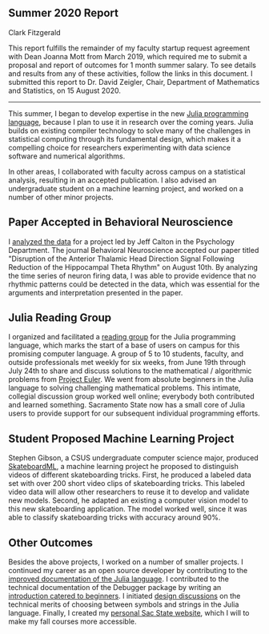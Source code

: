 ## Summer 2020 Report

Clark Fitzgerald

This report fulfills the remainder of my faculty startup request agreement with Dean Joanna Mott from March 2019, which required me to submit a proposal and report of outcomes for 1 month summer salary.
To see details and results from any of these activities, follow the links in this document.
I submitted this report to Dr. David Zeigler, Chair, Department of Mathematics and Statistics, on 15 August 2020.

---

This summer, I began to develop expertise in the new [Julia programming language](https://julialang.org/), because I plan to use it in research over the coming years.
Julia builds on existing compiler technology to solve many of the challenges in statistical computing through its fundamental design, which makes it a compelling choice for researchers experimenting with data science software and numerical algorithms.

In other areas, I collaborated with faculty across campus on a statistical analysis, resulting in an accepted publication.
I also advised an undergraduate student on a machine learning project, and worked on a number of other minor projects.


## Paper Accepted in Behavioral Neuroscience

I [analyzed the data](https://github.com/clarkfitzg/rat_theta_rhythm_navigation) for a project led by Jeff Calton in the Psychology Department.
The journal Behavioral Neuroscience accepted our paper titled "Disruption of the Anterior Thalamic Head Direction Signal Following Reduction of the Hippocampal Theta Rhythm" on August 10th.
By analyzing the time series of neuron firing data, I was able to provide evidence that no rhythmic patterns could be detected in the data, which was essential for the arguments and interpretation presented in the paper.


## Julia Reading Group

I organized and facilitated a [reading group](https://github.com/clarkfitzg/summer20euler) for the Julia programming language, which marks the start of a base of users on campus for this promising computer language.
A group of 5 to 10 students, faculty, and outside professionals met weekly for six weeks, from June 19th through July 24th to share and discuss solutions to the mathematical / algorithmic problems from [Project Euler](https://projecteuler.net/).
We went from absolute beginners in the Julia language to solving challenging mathematical problems.
This intimate, collegial discussion group worked well online; everybody both contributed and learned something.
Sacramento State now has a small core of Julia users to provide support for our subsequent individual programming efforts.


## Student Proposed Machine Learning Project

Stephen Gibson, a CSUS undergraduate computer science major, produced [SkateboardML](https://github.com/LightningDrop/SkateboardML), a machine learning project he proposed to distinguish videos of different skateboarding tricks.
First, he produced a labeled data set with over 200 short video clips of skateboarding tricks.
This labeled video data will allow other researchers to reuse it to develop and validate new models.
Second, he adapted an existing a computer vision model to this new skateboarding application.
The model worked well, since it was able to classify skateboarding tricks with accuracy around 90%.


## Other Outcomes

Besides the above projects, I worked on a number of smaller projects.
I continued my career as an open source developer by contributing to the [improved documentation of the Julia language](https://github.com/JuliaLang/julia/pull/36202).
I contributed to the technical documentation of the Debugger package by writing an [introduction catered to beginners](http://webpages.csus.edu/fitzgerald/julia-debugger-tutorial/).
I initiated [design discussions](https://discourse.julialang.org/t/when-should-a-function-accept-a-symbol-as-an-argument/43510) on the technical merits of choosing between symbols and strings in the Julia language.
Finally, I created my [personal Sac State website](http://webpages.csus.edu/fitzgerald/), which I will to make my fall courses more accessible.
